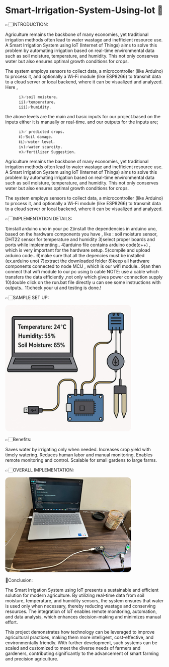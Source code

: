 # Smart-Irrigation-System-Using-Iot 🌱

👉🏻INTRODUCTION:

Agriculture remains the backbone of many economies, yet traditional irrigation methods often lead to water wastage and inefficient resource use. A Smart Irrigation System using IoT (Internet of Things) aims to solve this problem by automating irrigation based on real-time environmental data such as soil moisture, temperature, and humidity. This not only conserves water but also ensures optimal growth conditions for crops.

The system employs sensors to collect data, a microcontroller (like Arduino) to process it, and optionally a Wi-Fi module (like ESP8266) to transmit data to a cloud server or local backend, where it can be visualized and analyzed.
Here ,

          i)✅soil moisture.
          ii)✅temperature. 
          iii)✅humidity. 
          
the above levels are the main and basic inputs for our project.based on the inputs either it is manually or real-time.
and our outputs for the inputs are;

          i)✅ predicted crops.
          ⅱ)✅Soil damage.
          ⅱi)✅water level.
          iv)✅water scarcity.
          v)✅fertilizer Suggestion.

Agriculture remains the backbone of many economies, yet traditional irrigation methods often lead to water wastage and inefficient resource use. A Smart Irrigation System using IoT (Internet of Things) aims to solve this problem by automating irrigation based on real-time environmental data such as soil moisture, temperature, and humidity. This not only conserves water but also ensures optimal growth conditions for crops.

The system employs sensors to collect data, a microcontroller (like Arduino) to process it, and optionally a Wi-Fi module (like ESP8266) to transmit data to a cloud server or local backend, where it can be visualized and analyzed.


👉🏻IMPLEMENTATION DETAILS:

1)install arduino uno in your pc
2)install the dependencies in arduino uno, based on the hardware components you have , like : soil moisture sensor, DHT22 sensor for temperature and humidity
3)select proper boards and ports while implementing..
4)arduino file contains arduino code(c++) , which is very important for the hardware setup.
5)compile and upload arduino code..
6)make sure that all the depencies must be installed (ex.arduino uno)
7)extract the downloaded folder
8)keep all hardware components connected to node MCU , which is our wifi module..
9)an then connect that wifi module to our pc using b cable 
      NOTE: use a cable which transfers the data efficiently ,not only which gives power connection supply
10)double click on the run.bat file directly u can see some instructions with outputs..
11)check your ui and testing is done.!

👉🏻SAMPLE SET UP:

<img src="images/sampleset.jpg" alt="Setup Image" width="400" style="border-radius:12px;"/>

👉🏻Benefits:

  Saves water by irrigating only when needed.
  Increases crop yield with timely watering.
  Reduces human labor and manual monitoring.
  Enables remote monitoring and control.
  Scalable for small gardens to large farms.


👉🏻OVERALL IMPLEMENTATION:

<img src="images/setup.jpg" alt="Setup Image" width="400" style="border-radius:12px;"/>



🌾Conclusion:

  The Smart Irrigation System using IoT presents a sustainable and efficient solution for modern agriculture. By utilizing real-time data from soil moisture, temperature,      and humidity sensors, the system ensures that water is used only when necessary, thereby reducing wastage and conserving resources. The integration of IoT enables remote     monitoring, automation, and data analysis, which enhances decision-making and minimizes manual effort.

  This project demonstrates how technology can be leveraged to improve agricultural practices, making them more intelligent, cost-effective, and environmentally friendly.      With further development, such systems can be scaled and customized to meet the diverse needs of farmers and gardeners, contributing significantly to the advancement of      smart farming and precision agriculture.
  
